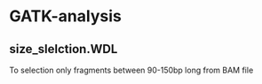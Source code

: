 # GATK-analysis

## size_slelction.WDL
To selection only fragments between 90-150bp long from BAM file
